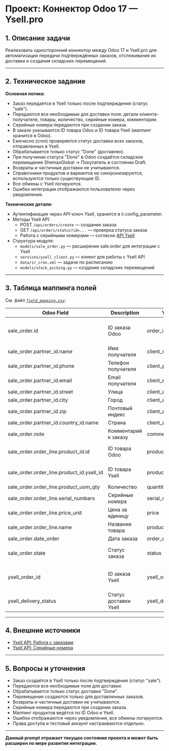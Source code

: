 # Проект: Коннектор Odoo 17 — Ysell.pro

## 1. Описание задачи

Реализовать односторонний коннектор между Odoo 17 и Ysell.pro для автоматизации передачи подтверждённых заказов, отслеживания их доставки и создания складских перемещений.

---

## 2. Техническое задание

**Основная логика:**
- Заказ передаётся в Ysell только после подтверждения (статус "sale").
- Передаются все необходимые для доставки поля: детали клиента-получателя, товары, количество, серийные номера, комментарии.
- Серийные номера передаются при создании заказа.
- В заказе указывается ID товара Odoo и ID товара Ysell (маппинг хранится в Odoo).
- Ежечасно (cron) проверяется статус доставки всех заказов, отправленных в Ysell.
- Обрабатывается только статус "Done" (доставлен).
- При получении статуса "Done" в Odoo создаётся складское перемещение ShemaxGlobal → Покупатель в состоянии Draft.
- Возвраты и частичные доставки не учитываются.
- Справочники продуктов и вариантов не синхронизируются, используются только существующие ID.
- Все обмены с Ysell логируются.
- Ошибки интеграции отображаются пользователю через уведомления.

**Технические детали:**
- Аутентификация через API-ключ Ysell, хранится в ir.config_parameter.
- Методы Ysell API:
    - POST `/api/orders/create` — создание заказа
    - GET `/api/orders/status?id=...` — проверка статуса заказа
    - Работа с серийными номерами — согласно [API Ysell](https://wiki.ysell.pro/doku.php?id=ru:serialnum)
- Структура модуля:
    - `models/sale_order.py` — расширение sale.order для интеграции с Ysell
    - `services/ysell_client.py` — клиент для работы с Ysell API
    - `data/ir_cron.xml` — задачи по расписанию
    - `models/stock_picking.py` — создание складских перемещений

---

## 3. Таблица маппинга полей

См. файл [`field_mapping.csv`](field_mapping.csv):

Odoo Field | Description | Ysell Field | Required | Notes
--- | --- | --- | --- | ---
sale_order.id | ID заказа Odoo | order_id | Да | Внутренний идентификатор Odoo (для связи)
sale_order.partner_id.name | Имя получателя | client_name | Да |
sale_order.partner_id.phone | Телефон получателя | client_phone | Да |
sale_order.partner_id.email | Email получателя | client_email | Нет |
sale_order.partner_id.street | Улица | client_address_street | Да |
sale_order.partner_id.city | Город | client_address_city | Да |
sale_order.partner_id.zip | Почтовый индекс | client_address_zip | Нет |
sale_order.partner_id.country_id.name | Страна | client_address_country | Нет |
sale_order.note | Комментарий к заказу | comment | Нет |
sale_order.order_line.product_id.id | ID товара Odoo | product_odoo_id | Да | Для внутренней связи
sale_order.order_line.product_id.ysell_id | ID товара Ysell | product_id | Да | Маппинг хранится в Odoo
sale_order.order_line.product_uom_qty | Количество | quantity | Да |
sale_order.order_line.serial_numbers | Серийные номера | serial_numbers | Нет | Список через запятую
sale_order.order_line.price_unit | Цена за единицу | price | Нет | Если требуется
sale_order.order_line.name | Название товара | product_name | Нет |
sale_order.date_order | Дата заказа | order_date | Нет |
sale_order.state | Статус заказа | status | Нет | Для внутреннего контроля
ysell_order_id | ID заказа Ysell | ysell_order_id | Да | Хранится в Odoo после создания заказа
ysell_delivery_status | Статус доставки Ysell | ysell_delivery_status | Да | Обновляется по API

---

## 4. Внешние источники

- [Ysell API: Работа с заказами](https://wiki.ysell.pro/doku.php?id=ru:api_start#order)
- [Ysell API: Серийные номера](https://wiki.ysell.pro/doku.php?id=ru:serialnum)

---

## 5. Вопросы и уточнения

- Заказ создаётся в Ysell только после подтверждения (статус "sale").
- Передаются все необходимые поля для доставки.
- Обрабатывается только статус доставки "Done".
- Перемещения создаются только для доставленных заказов.
- Возвраты и частичные доставки не учитываются.
- Серийные номера передаются при создании заказа.
- Маппинг продуктов ведётся по ID Odoo и Ysell.
- Ошибки отображаются через уведомления, все обмены логируются.
- Права доступа и тестовый аккаунт настраиваются отдельно.

---

**Данный prompt отражает текущее состояние проекта и может быть расширен по мере развития интеграции.**